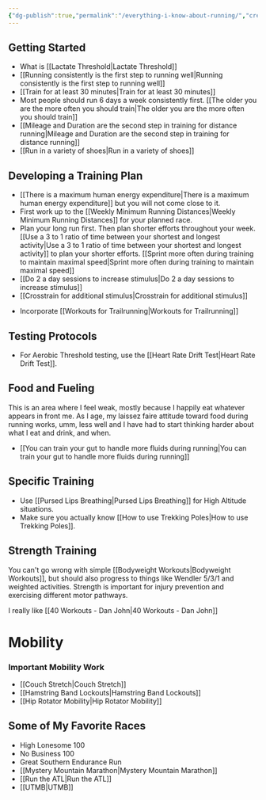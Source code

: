 ```yaml
---
{"dg-publish":true,"permalink":"/everything-i-know-about-running/","created":"2021-11-23T20:59:00.000-05:00","updated":"2024-03-05T21:08:30.716-05:00"}
---
```


## Getting Started
- What is [[Lactate Threshold\|Lactate Threshold]]
- [[Running consistently is the first step to running well\|Running consistently is the first step to running well]]
- [[Train for at least 30 minutes\|Train for at least 30 minutes]]
- Most people should run 6 days a week consistently first. [[The older you are the more often you should train\|The older you are the more often you should train]]
- [[Mileage and Duration are the second step in training for distance running\|Mileage and Duration are the second step in training for distance running]]
- [[Run in a variety of shoes\|Run in a variety of shoes]]

## Developing a Training Plan
- [[There is a maximum human energy expenditure\|There is a maximum human energy expenditure]] but you will not come close to it.
- First work up to the [[Weekly Minimum Running Distances\|Weekly Minimum Running Distances]] for your planned race.
- Plan your long run first. Then plan shorter efforts throughout your week. [[Use a 3 to 1 ratio of time between your shortest and longest activity\|Use a 3 to 1 ratio of time between your shortest and longest activity]] to plan your shorter efforts. [[Sprint more often during training to maintain maximal speed\|Sprint more often during training to maintain maximal speed]]
- [[Do 2 a day sessions to increase stimulus\|Do 2 a day sessions to increase stimulus]]
- [[Crosstrain for additional stimulus\|Crosstrain for additional stimulus]]
* Incorporate [[Workouts for Trailrunning\|Workouts for Trailrunning]]

## Testing Protocols
- For Aerobic Threshold testing, use the [[Heart Rate Drift Test\|Heart Rate Drift Test]].

## Food and Fueling

This is an area where I feel weak, mostly because I happily eat whatever appears in front me. As I age, my laissez faire attitude toward food during running works, umm, less well and I have had to start thinking harder about what I eat and drink, and when. 

- [[You can train your gut to handle more fluids during running\|You can train your gut to handle more fluids during running]]

## Specific Training
- Use [[Pursed Lips Breathing\|Pursed Lips Breathing]] for High Altitude situations.
- Make sure you actually know [[How to use Trekking Poles\|How to use Trekking Poles]].

## Strength Training

You can't go wrong with simple [[Bodyweight Workouts\|Bodyweight Workouts]], but should also progress to things like Wendler 5/3/1 and weighted activities. Strength is important for injury prevention and exercising different motor pathways.

I really like [[40 Workouts - Dan John\|40 Workouts - Dan John]]

# Mobility
### Important Mobility Work
- [[Couch Stretch\|Couch Stretch]]
- [[Hamstring Band Lockouts\|Hamstring Band Lockouts]]
- [[Hip Rotator Mobility\|Hip Rotator Mobility]]

## Some of My Favorite Races
- High Lonesome 100
- No Business 100
- Great Southern Endurance Run
- [[Mystery Mountain Marathon\|Mystery Mountain Marathon]]
- [[Run the ATL\|Run the ATL]]
- [[UTMB\|UTMB]]